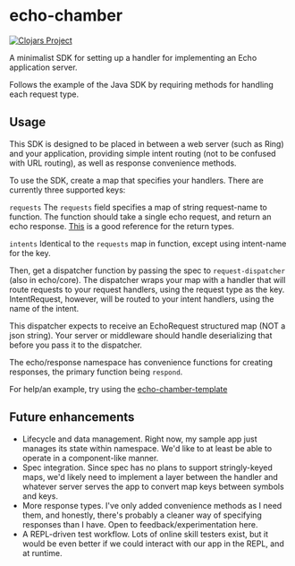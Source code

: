 # echo-chamber

[![Clojars Project](http://clojars.org/echo-chamber/latest-version.svg)](http://clojars.org/echo-chamber)

A minimalist SDK for setting up a handler for implementing an Echo application server.

Follows the example of the Java SDK by requiring methods for handling each request type.

## Usage

This SDK is designed to be placed in between a web server (such as Ring) and your application, providing
simple intent routing (not to be confused with URL routing), as well as response convenience methods.

To use the SDK, create a map that specifies your handlers. There are currently three supported keys:

`requests`
The `requests` field specifies a map of string request-name to function. The function should take a single
echo request, and return an echo response.
[This](https://developer.amazon.com/docs/custom-skills/request-and-response-json-reference.html) is a good reference
for the return types.

`intents`
Identical to the `requests` map in function, except using intent-name for the key.

Then, get a dispatcher function by passing the spec to `request-dispatcher` (also in echo/core). The dispatcher
wraps your map with a handler that will route requests to your request handlers, using the request type as the key.
IntentRequest, however, will be routed to your intent handlers, using the name of the intent.

This dispatcher expects to receive an EchoRequest structured map (NOT a json string). Your server or middleware
should handle deserializing that before you pass it to the dispatcher.

The echo/response namespace has convenience functions for creating responses, the primary function being `respond`.

For help/an example, try using the [echo-chamber-template](http://github.com/blandflakes/echo-chamber-template)

## Future enhancements
- Lifecycle and data management. Right now, my sample app just manages its state within namespace. We'd like to at least be able to operate in a component-like manner.
- Spec integration. Since spec has no plans to support stringly-keyed maps, we'd likely need to implement a layer
between the handler and whatever server serves the app to convert map keys between symbols and keys.
- More response types. I've only added convenience methods as I need them, and honestly, there's probably a cleaner
way of specifying responses than I have. Open to feedback/experimentation here.
- A REPL-driven test workflow. Lots of online skill testers exist, but it would be even better if we could interact
with our app in the REPL, and at runtime.
